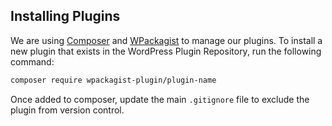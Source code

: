 ## Installing Plugins

We are using [Composer](https://getcomposer.org/) and [WPackagist](https://wpackagist.org/) to manage our plugins. To install a new plugin that exists in the WordPress Plugin Repository, run the following command:

```sh
composer require wpackagist-plugin/plugin-name
```

Once added to composer, update the main `.gitignore` file to exclude the plugin from version control.
